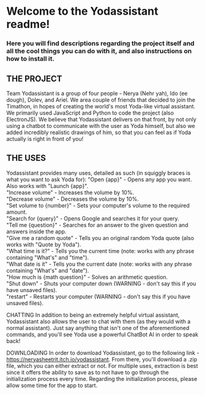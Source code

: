 # **Welcome to the Yodassistant readme!**<br/>
### Here you will find descriptions regarding the project itself and all the cool things you can do with it, and also instructions on how to install it.

## THE PROJECT
Team Yodassistant is a group of four people - Nerya (Nehr yah), Ido (ee dough), Dolev, and Ariel. We area couple of friends that decided to join the Timathon, in hopes of creating the world's most Yoda-like virtual assistant. We primarily used JavaScript and Python to code the project (also ElectronJS).
We believe that Yodassistant delivers on that front, by not only using a chatbot to communicate with the user as Yoda himself, but also we added incredibly realistic drawings of him, so that you can feel as if Yoda actually is right in front of you!


## THE USES
Yodassistant provides many uses, detailed as such (in squiggly braces is what you want to ask Yoda for):
"Open {app}" - Opens any app you want. Also works with "Launch {app}".<br/>
"Increase volume" - Increases the volume by 10%.<br/>
"Decrease volume" - Decreases the volume by 10%.<br/>
"Set volume to {number}" - Sets your computer's volume to the required amount.<br/>
"Search for {query}" - Opens Google and searches it for your query.<br/>
"Tell me {question}" - Searches for an answer to the given question and answers inside the app.<br/>
"Give me a random quote" - Tells you an original random Yoda quote (also works with "Quote by Yoda").<br/>
"What time is it?" - Tells you the current time (note: works with any phrase containing "What's" and "time").<br/>
"What date is it" - Tells you the current date (note: works with any phrase containing "What's" and "date").<br/>
"How much is {math question}" - Solves an arithmetic question.<br/>
"Shut down" - Shuts your computer down (WARNING - don't say this if you have unsaved files).<br/>
"restart" - Restarts your computer (WARNING - don't say this if you have unsaved files).<br/>

CHATTING
In addition to being an extremely helpful virtual assistant, Yodassistant also allows the user to chat with them (as they would with a normal assistant). Just say anything that isn't one of the aforementioned commands, and you'll see Yoda use a powerful ChatBot AI in order to speak back!

DOWNLOADING
In order to download Yodassistant, go to the following link - https://neryasheetrit.itch.io/yodassistant.
From there, you'll download a .zip file, which you can either extract or not. For multiple uses, extraction is best since it offers the ability to save as to not have to go through the initialization process every time.
Regarding the initialization process, please allow some time for the app to start.

